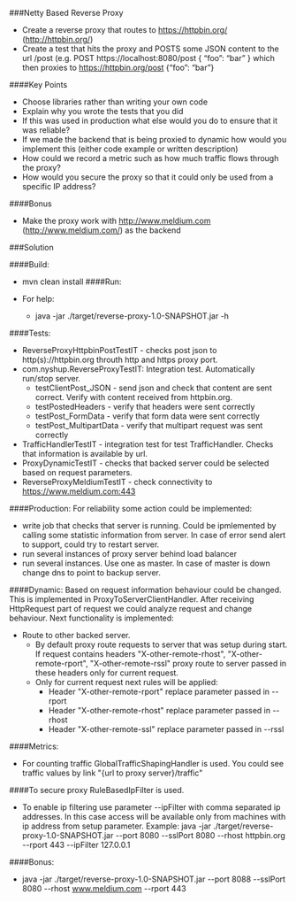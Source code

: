 ###Netty Based Reverse Proxy

* Create a reverse proxy that routes to https://httpbin.org/ (http://httpbin.org/)
* Create a test that hits the proxy and POSTS some JSON content to the url /post (e.g. POST https://localhost:8080/post { “foo”: “bar” } which then proxies to https://httpbin.org/post {“foo”: “bar”}

####Key Points

* Choose libraries rather than writing your own code
* Explain why you wrote the tests that you did
* If this was used in production what else would you do to ensure that it was reliable?
* If we made the backend that is being proxied to dynamic how would you implement this (either code example or written description)
* How could we record a metric such as how much traffic flows through the proxy?
* How would you secure the proxy so that it could only be used from a specific IP address?

####Bonus

* Make the proxy work with http://www.meldium.com (http://www.meldium.com/) as the backend

###Solution

####Build:

* mvn clean install
####Run:

* For help:
  * java -jar ./target/reverse-proxy-1.0-SNAPSHOT.jar -h

####Tests:
* ReverseProxyHttpbinPostTestIT - checks post json to http(s)://httpbin.org throuth http and https proxy port. 
* com.nyshup.ReverseProxyTestIT: Integration test. Automatically run/stop server.
  * testClientPost_JSON - send json and check that content are sent correct. Verify with content received from httpbin.org.
  * testPostedHeaders - verify that headers were sent correctly
  * testPost_FormData - verify that form data were sent correctly
  * testPost_MultipartData - verify that multipart request was sent correctly
* TrafficHandlerTestIT - integration test for test TrafficHandler. Checks that information is available by url.
* ProxyDynamicTestIT - checks that backed server could be selected based on request parameters. 
* ReverseProxyMeldiumTestIT - check connectivity to https://www.meldium.com:443

####Production:
For reliability some action could be implemented:
* write job that checks that server is running. 
    Could be ipmlemented by calling some statistic information from server.
    In case of error send alert to support, could try to restart server.
* run several instances of proxy server behind load balancer
* run several instances. Use one as master. In case of master is down change dns to point to backup server.
        
####Dynamic:
Based on request information behaviour could be changed. This is implemented in ProxyToServerClientHandler.
  After receiving HttpRequest part of request we could analyze request and change behaviour. Next functionality is implemented:
* Route to other backed server.
  * By default proxy route requests to server that was setup during start.
  If request contains headers "X-other-remote-rhost", "X-other-remote-rport", "X-other-remote-rssl" proxy route to server passed
   in these headers only for current request.
  * Only for current request next rules will be applied:
    * Header "X-other-remote-rport" replace parameter passed in --rport 
    * Header "X-other-remote-rhost" replace parameter passed in --rhost  
    * Header "X-other-remote-ssl" replace parameter passed in --rssl
        
####Metrics:
* For counting traffic GlobalTrafficShapingHandler is used. 
You could see traffic values by link "{url to proxy server}/traffic"

####To secure proxy RuleBasedIpFilter is used.
* To enable ip filtering use parameter --ipFilter with comma separated ip addresses.
In this case access will be available only from machines with ip address from setup parameter.
Example: java -jar ./target/reverse-proxy-1.0-SNAPSHOT.jar --port 8080 --sslPort 8080 --rhost httpbin.org --rport 443 --ipFilter 127.0.0.1

    
####Bonus:
* java -jar ./target/reverse-proxy-1.0-SNAPSHOT.jar --port 8088 --sslPort 8080 --rhost www.meldium.com --rport 443
